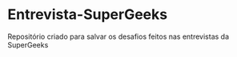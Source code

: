 # Entrevista-SuperGeeks
Repositório criado para salvar os desafios feitos nas entrevistas da SuperGeeks
